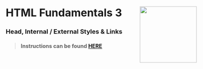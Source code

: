 # HTML Fundamentals 3 <img align="right" src="https://github.com/Learning-Fuze/prototypes_C5.17/blob/assets/assets/images/logos/LF_LOGO.png?raw=true" width="150">
### Head, Internal / External Styles & Links

>#### Instructions can be found <a href="http://learning-fuze.github.io/prototypes_C5.17/#/HTML-Fundamentals-3" target="_blank">HERE</a>
